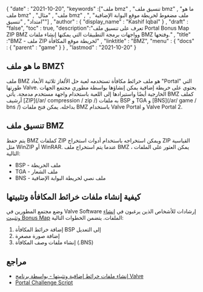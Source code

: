 {
  "date" : "2021-10-20",
  "keywords" :["ملف bmz" , "تنسيق ملف bmz" , "ما هو ملف bmz" , "ملف" , "مثال bmz" , "ملف مضغوط لخريطة موقع البوابة الإضافية" , "امتداد" , "تنسيق"] ,
  "author" : {
    "display_name" : "Kashif Iqbal"
} ,
  "draft" : "false",
  "toc" : true,
  "description":"تعرف على تنسيق ملف Portal Bonus Map ZIP BMZ وواجهات برمجة التطبيقات التي يمكنها إنشاء ملفات BMZ وفتحها." ,
  "title" :"BMZ - ملف ZIP لخريطة موقع المكافأة" ,
  "linktitle" : "BMZ",
  "menu" : {
    "docs" : {
      "parent" : "game"
}
} ,
  "lastmod" : "2021-10-20"
}

## ما هو ملف BMZ؟

ملف BMZ هو ملف خرائط مكافأة تستخدمه لعبة حل الألغاز ثلاثية الأبعاد "Portal" التي طورتها Valve. يحتوي على خريطة إضافية يمكن إنشاؤها بواسطة مطوري مجتمع الجهات الخارجية أيضًا واستيرادها إلى اللعبة باستخدام واجهة مستخدم مدمجة. يأتي BMZ كملف أرشيف [ZIP](/ar/ compression / zip /) به ملفات BSP و TGA و [BNS](/ar/ game / bns /) بداخله. يمكن فتح ملفات BMZ باستخدام Valve Portal و Valve Portal 2.

## تنسيق ملف BMZ

يتم حفظ BMZ كملفات ZIP ويمكن استخراجه باستخدام أدوات استخراج ZIP القياسية مثل WinZIP أو WinRAR. عندما يتم استخراج ملف BMZ ، يمكن العثور على الملفات التالية:

* BSP - ملف الخريطة
* TGA - ملف الشعار
* BNS - ملف نصي لخريطة البوابة الإضافية

## كيفية إنشاء ملفات خرائط المكافأة وتثبيتها

وضع مجتمع المطورين في Valve Software إرشادات للأشخاص الذين يرغبون في [إنشاء وتثبيت Bonus Map](https://developer.valvesoftware.com/wiki/Bonus_Maps) الملفات. يتضمن الخطوات التالية:

1. إضافة خرائط المكافأة BSP إلى التعديل
1. إضافة صورة مصغرة
1. إنشاء ملفات وصف المكافأة (.BNS)

## مراجع

* [إنشاء ملفات خرائط إضافية وتثبيتها - بواسطة برنامج Valve](https://developer.valvesoftware.com/wiki/Bonus_Maps)
* [Portal Challenge Script](https://developer.valvesoftware.com/wiki/Portal_Challenge_Script)

